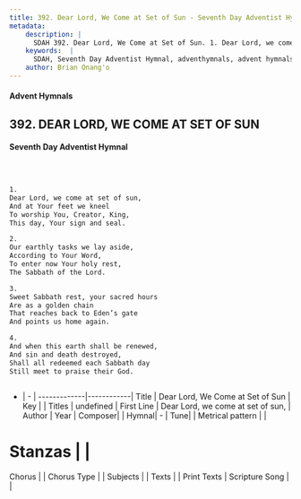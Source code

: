 ```yaml
---
title: 392. Dear Lord, We Come at Set of Sun - Seventh Day Adventist Hymnal
metadata:
    description: |
      SDAH 392. Dear Lord, We Come at Set of Sun. 1. Dear Lord, we come at set of sun, And at Your feet we kneel To worship You, Creator, King, This day, Your sign and seal.
    keywords:  |
      SDAH, Seventh Day Adventist Hymnal, adventhymnals, advent hymnals, Dear Lord, We Come at Set of Sun, Dear Lord, we come at set of sun, 
    author: Brian Onang'o
---
```


#### Advent Hymnals
## 392. DEAR LORD, WE COME AT SET OF SUN
#### Seventh Day Adventist Hymnal

```txt



1.
Dear Lord, we come at set of sun,
And at Your feet we kneel
To worship You, Creator, King,
This day, Your sign and seal.

2.
Our earthly tasks we lay aside,
According to Your Word,
To enter now Your holy rest,
The Sabbath of the Lord.

3.
Sweet Sabbath rest, your sacred hours
Are as a golden chain
That reaches back to Eden’s gate
And points us home again.

4.
And when this earth shall be renewed,
And sin and death destroyed,
Shall all redeemed each Sabbath day
Still meet to praise their God.



```

- |   -  |
-------------|------------|
Title | Dear Lord, We Come at Set of Sun |
Key |  |
Titles | undefined |
First Line | Dear Lord, we come at set of sun, |
Author | 
Year | 
Composer|  |
Hymnal|  - |
Tune|  |
Metrical pattern | |
# Stanzas |  |
Chorus |  |
Chorus Type |  |
Subjects |  |
Texts |  |
Print Texts | 
Scripture Song |  |
  
